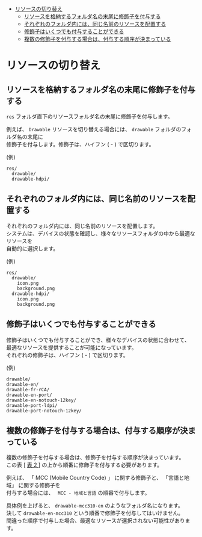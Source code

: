 <!-- TOC START min:1 max:3 link:true asterisk:false update:true -->
- [リソースの切り替え](#リソースの切り替え)
  - [リソースを格納するフォルダ名の末尾に修飾子を付与する](#リソースを格納するフォルダ名の末尾に修飾子を付与する)
  - [それぞれのフォルダ内には、同じ名前のリソースを配置する](#それぞれのフォルダ内には同じ名前のリソースを配置する)
  - [修飾子はいくつでも付与することができる](#修飾子はいくつでも付与することができる)
  - [複数の修飾子を付与する場合は、付与する順序が決まっている](#複数の修飾子を付与する場合は付与する順序が決まっている)
<!-- TOC END -->


# リソースの切り替え

## リソースを格納するフォルダ名の末尾に修飾子を付与する

`res` フォルダ直下のリソースフォルダ名の末尾に修飾子を付与します。

例えば、 `Drawable` リソースを切り替える場合には、 `drawable` フォルダのフォルダ名の末尾に  
修飾子を付与します。修飾子は、ハイフン ( - ) で区切ります。

(例)

```
res/
  drawable/
  drawable-hdpi/
```


## それぞれのフォルダ内には、同じ名前のリソースを配置する

それぞれのフォルダ内には、同じ名前のリソースを配置します。  
システムは、デバイスの状態を確認し、様々なリソースフォルダの中から最適なリソースを  
自動的に選択します。

(例)

```
res/
  drawable/
    icon.png
    background.png
  drawable-hdpi/
    icon.png
    background.png
```


## 修飾子はいくつでも付与することができる

修飾子はいくつでも付与することができ、様々なデバイスの状態に合わせて、  
最適なリソースを提供することが可能になっています。  
それぞれの修飾子は、ハイフン ( - ) で区切ります。

(例)

```
drawable/
drawable-en/
drawable-fr-rCA/
drawable-en-port/
drawable-en-notouch-12key/
drawable-port-ldpi/
drawable-port-notouch-12key/
```


## 複数の修飾子を付与する場合は、付与する順序が決まっている

複数の修飾子を付与する場合は、修飾子を付与する順序が決まっています。  
この表 [ [表 2 ](https://developer.android.com/guide/topics/resources/providing-resources#table2) ]
の上から順番に修飾子を付与する必要があります。

例えば、 「 MCC (Mobile Country Code) 」 に関する修飾子と、 「言語と地域」 に関する修飾子を  
付与する場合には、 ` MCC - 地域と言語` の順番で付与します。

具体例を上げると、 `drawable-mcc310-en` のようなフォルダ名になります。  
決して `drawable-en-mcc310` という順番で修飾子を付与してはいけません。  
間違った順序で付与した場合、最適なリソースが選択されない可能性があります。
